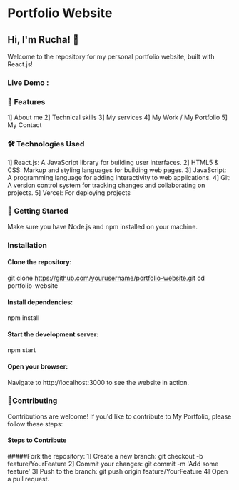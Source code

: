 # Portfolio Website 

## Hi, I'm Rucha! 👋

Welcome to the repository for my personal portfolio website, built with React.js! 

### Live Demo :

### 🚀 Features

1] About me 
2] Technical skills
3] My services
4] My Work / My Portfolio 
5] My Contact

### 🛠️ Technologies Used
1] React.js: A JavaScript library for building user interfaces.
2] HTML5 & CSS: Markup and styling languages for building web pages.
3] JavaScript: A programming language for adding interactivity to web applications.
4] Git: A version control system for tracking changes and collaborating on projects.
5] Vercel: For deploying projects

### 📖 Getting Started
Make sure you have Node.js and npm installed on your machine.

### Installation

#### Clone the repository:

git clone https://github.com/yourusername/portfolio-website.git
cd portfolio-website

#### Install dependencies:

npm install

#### Start the development server:

npm start

#### Open your browser:

Navigate to http://localhost:3000 to see the website in action.

### 🌟Contributing

Contributions are welcome! If you'd like to contribute to My Portfolio, please follow these steps:

#### Steps to Contribute
#####Fork the repository: 
1] Create a new branch: git checkout -b feature/YourFeature
2] Commit your changes: git commit -m 'Add some feature'
3] Push to the branch: git push origin feature/YourFeature
4] Open a pull request.




